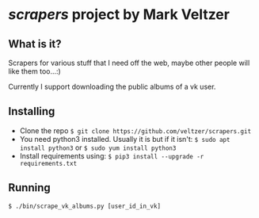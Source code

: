 # *scrapers* project by Mark Veltzer

## What is it?

Scrapers for various stuff that I need off the web, maybe other people will like them too...:)

Currently I support downloading the public albums of a vk user.

## Installing

* Clone the repo
  `$ git clone https://github.com/veltzer/scrapers.git`
* You need python3 installed. Usually it is but if it isn't:
  `$ sudo apt install python3`
  or
  `$ sudo yum install python3`
* Install requirements using:
  `$ pip3 install --upgrade -r requirements.txt`

## Running

  `$ ./bin/scrape_vk_albums.py [user_id_in_vk]`
